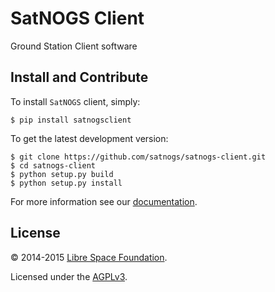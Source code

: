 # SatNOGS Client

Ground Station Client software

## Install and Contribute
To install ``SatNOGS`` client, simply:

```
$ pip install satnogsclient
```

To get the latest development version:

```
$ git clone https://github.com/satnogs/satnogs-client.git
$ cd satnogs-client
$ python setup.py build
$ python setup.py install
```

For more information see our [documentation](http://docs.satnogs.org/client/).

## License

&copy; 2014-2015 [Libre Space Foundation](http://librespacefoundation.org).

Licensed under the [AGPLv3](LICENSE).
